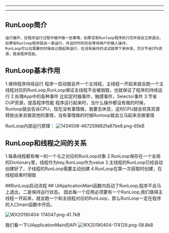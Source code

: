 

--------



----------
## RunLoop简介 ##
    运行循环，在程序运行过程中循环做一些事情，如果没有Runloop程序执行完毕就会立即退出，如果有Runloop程序就会一直运行，并且时时刻刻在等待用户的输入操作。
    RunLoop可以在需要的时候自己跑起来运行，在没有操作的试试就停下来休息。充分节省CPU资源，提高程序性能。


## RunLoop基本作用 ##
 1.保持程序持续运行
 程序一启动就会开一个主线程，主线程一开起来就会跑一个主线程对应的RunLoop,RunLoop保证主线程不会被销毁，也就保证了程序的持续运行
 2.处理App中的各种事件
 比如定时器事件，触摸事件，Selector事件
 3.节省CUP资源，提高程序性能
 程序运行起来时，当什么操作都没有做的时候，Runloop就会告诉CPU，现在没有事情做，我要去休息，这时CPU就会将其资源释放出来去做其他的事情，当有事情做的时候Runloop就会立马起来去做事情

 RunLoop内部运行原理：
 ![1434508-467259882fa87be8.png-65kB][1]
## RunLoop和线程之间的关系 ##

 1.每条线程都有唯一的一个与之对应的RunLoop对象
 2.RunLoop保存在一个全局的Dictionary里，线程作为key,RunLoop作为value
 3.主线程的RunLoop已经自动创建好了，子线程的RunLoop需要主动创建
 4.RunLoop在第一次获取时创建，在线程结束时销毁

##RunLoop启动流程 ##
UIApplicationMain函数内启动了RunLoop,程序不会马上退出，二是保持运行状态。
因此每一个应用必须要有一个RunLoop,我们值得主线程一开起来，就会跑一个和主线程对应的RunLoop，那么RunLoop一定在程序的入口main函数中开启。

![WX20190404-174047.png-41.7kB][2]

我们看一下UIApplicationMain的API
![WX20190404-174129.png-58.8kB][3]


[1]: http://static.zybuluo.com/stevenlfg/06r4dhqptxgw65bo8vtrla3h/1434508-467259882fa87be8.png
[2]: http://static.zybuluo.com/stevenlfg/y1ul69h5yftleupfjl8bkajp/WX20190404-174047.png
[3]: http://static.zybuluo.com/stevenlfg/psy66cu04stjwptqrcawezb9/WX20190404-174129.png